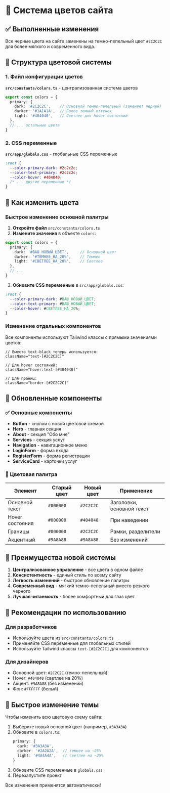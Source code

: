 # 🎨 Система цветов сайта

## ✅ Выполненные изменения

Все черные цвета на сайте заменены на темно-пепельный цвет `#2C2C2C` для более мягкого и современного вида.

## 📁 Структура цветовой системы

### 1. Файл конфигурации цветов
**`src/constants/colors.ts`** - централизованная система цветов

```typescript
export const colors = {
  primary: {
    dark: '#2C2C2C',    // Основной темно-пепельный (заменяет черный)
    darker: '#1A1A1A',  // Более темный оттенок
    light: '#404040',   // Светлее для hover состояний
  },
  // ... остальные цвета
}
```

### 2. CSS переменные
**`src/app/globals.css`** - глобальные CSS переменные

```css
:root {
  --color-primary-dark: #2c2c2c;
  --color-text-primary: #2c2c2c;
  --color-hover: #404040;
  /* ... другие переменные */
}
```

## 🔧 Как изменить цвета

### Быстрое изменение основной палитры

1. **Откройте файл** `src/constants/colors.ts`
2. **Измените значения** в объекте `colors`:

```typescript
export const colors = {
  primary: {
    dark: '#ВАШ_НОВЫЙ_ЦВЕТ',     // Основной цвет
    darker: '#ТЕМНЕЕ_НА_20%',    // Темнее
    light: '#СВЕТЛЕЕ_НА_20%',    // Светлее
  },
  // ...
}
```

3. **Обновите CSS переменные** в `src/app/globals.css`:

```css
:root {
  --color-primary-dark: #ВАШ_НОВЫЙ_ЦВЕТ;
  --color-text-primary: #ВАШ_НОВЫЙ_ЦВЕТ;
  --color-hover: #СВЕТЛЕЕ_НА_20%;
}
```

### Изменение отдельных компонентов

Все компоненты используют Tailwind классы с прямыми значениями цветов:

```tsx
// Вместо text-black теперь используется:
className="text-[#2C2C2C]"

// Для hover состояний:
className="hover:text-[#404040]"

// Для границ:
className="border-[#2C2C2C]"
```

## 🎯 Обновленные компоненты

### ✅ Основные компоненты
- **Button** - кнопки с новой цветовой схемой
- **Hero** - главная секция
- **About** - секция "Обо мне"
- **Services** - секция услуг
- **Navigation** - навигационное меню
- **LoginForm** - форма входа
- **RegisterForm** - форма регистрации
- **ServiceCard** - карточки услуг

### 🎨 Цветовая палитра

| Элемент | Старый цвет | Новый цвет | Применение |
|---------|-------------|------------|------------|
| Основной текст | `#000000` | `#2C2C2C` | Заголовки, основной текст |
| Hover состояния | `#000000` | `#404040` | При наведении |
| Границы | `#000000` | `#2C2C2C` | Рамки, разделители |
| Акцентный | `#9A8A88` | `#9A8A88` | Без изменений |

## 🚀 Преимущества новой системы

1. **Централизованное управление** - все цвета в одном файле
2. **Консистентность** - единый стиль по всему сайту
3. **Легкость изменений** - быстрое обновление палитры
4. **Современный вид** - мягкий темно-пепельный вместо резкого черного
5. **Лучшая читаемость** - более комфортный для глаз цвет

## 📝 Рекомендации по использованию

### Для разработчиков
- Используйте цвета из `src/constants/colors.ts`
- Применяйте CSS переменные для глобальных стилей
- Используйте Tailwind классы `text-[#2C2C2C]` для компонентов

### Для дизайнеров
- Основной цвет: `#2C2C2C` (темно-пепельный)
- Hover: `#404040` (светлее на 20%)
- Акцент: `#9A8A88` (без изменений)
- Фон: `#FFFFFF` (белый)

## 🔄 Быстрое изменение темы

Чтобы изменить всю цветовую схему сайта:

1. Выберите новый основной цвет (например, `#3A3A3A`)
2. Обновите в `colors.ts`:
   ```typescript
   primary: {
     dark: '#3A3A3A',
     darker: '#2A2A2A',  // темнее на ~25%
     light: '#4A4A4A',   // светлее на ~25%
   }
   ```
3. Обновите CSS переменные в `globals.css`
4. Перезапустите проект

Все изменения применятся автоматически!
